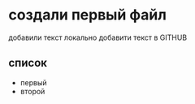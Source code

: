 # создали первый файл


добавили текст локально 
добавити текст в GITHUB 

## список
* первый
* второй 
